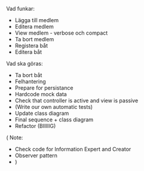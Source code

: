 Vad funkar:
- Lägga till  medlem
- Editera medlem
- View medlem - verbose och compact
- Ta bort medlem
- Registera båt
- Editera båt


Vad ska göras:
- Ta bort båt
- Felhantering
- Prepare for persistance
- Hardcode mock data
- Check that controller is active and view is passive
- (Write our own automatic tests)
- Update class diagram
- Final sequence + class diagram
- Refactor (BIIIIIG)


( Note: 
- Check code for Information Expert and Creator
- Observer pattern
- )
